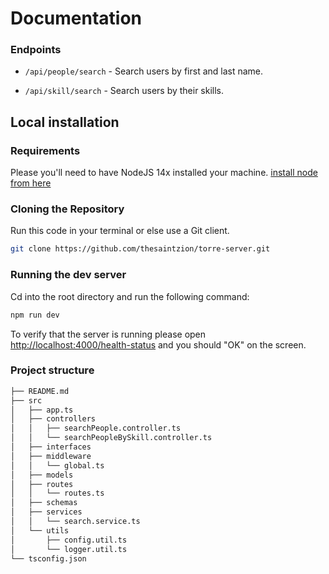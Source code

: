 # Documentation


###  Endpoints

- `/api/people/search` - Search  users by first and last name.

- `/api/skill/search` - Search users by their skills.


## Local installation

### Requirements

Please you'll need to have NodeJS 14x installed your machine.  [install node from here](https://nodejs.org/en/)

### Cloning the Repository

Run this code in your terminal or else use a Git client.

```bash
git clone https://github.com/thesaintzion/torre-server.git
```

### Running the dev server
Cd into the root directory and run the following command:

```bash
npm run dev
```

To verify  that the server is running please open [http://localhost:4000/health-status](http://localhost:4000/health-status) and you should "OK" on the screen.

### Project structure

```bash
├── README.md
├── src
│   ├── app.ts
│   ├── controllers
│   │   ├── searchPeople.controller.ts
│   │   └── searchPeopleBySkill.controller.ts
│   ├── interfaces
│   ├── middleware
│   │   └── global.ts
│   ├── models
│   ├── routes
│   │   └── routes.ts
│   ├── schemas
│   ├── services
│   │   └── search.service.ts
│   └── utils
│       ├── config.util.ts
│       └── logger.util.ts
└── tsconfig.json
```